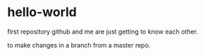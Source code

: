 # hello-world
first repository
github and me are just getting to know each other.

to make changes in a branch from a master repo.
